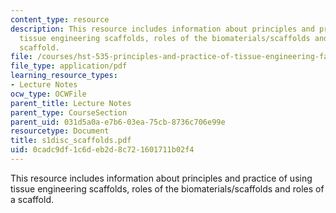 ```yaml
---
content_type: resource
description: This resource includes information about principles and practice of using
  tissue engineering scaffolds, roles of the biomaterials/scaffolds and roles of a
  scaffold.
file: /courses/hst-535-principles-and-practice-of-tissue-engineering-fall-2004/0cadc9df1c6deb2d8c721601711b02f4_s1disc_scaffolds.pdf
file_type: application/pdf
learning_resource_types:
- Lecture Notes
ocw_type: OCWFile
parent_title: Lecture Notes
parent_type: CourseSection
parent_uid: 031d5a0a-e7b6-03ea-75cb-8736c706e99e
resourcetype: Document
title: s1disc_scaffolds.pdf
uid: 0cadc9df-1c6d-eb2d-8c72-1601711b02f4
---
```

This resource includes information about principles and practice of using tissue engineering scaffolds, roles of the biomaterials/scaffolds and roles of a scaffold.

